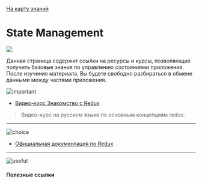  <a href="https://github.com/js-machine/dashboard/blob/master/knowledge-map/MAP.md">На карту знаний</a>
 
 # State Management
![](https://github.com/js-machine/dashboard/blob/master/knowledge-map/images/advanced-map.png)

Данная страница содержит ссылки на ресурсы и курсы, позволяющие получить базовые знания по управлению состояниями приложения. После изучения материала, Вы будете свободно разбираться в обмене данными между частями приложения.

![important]

* [Видео-курс Знакомство с Redux](https://www.youtube.com/watch?v=-m3evZuzXC8&list=PLqHlAwsJRxANFIgAf7BO8hNYdvipLERxQ)

> Видео-курс на русском языке по основным концепциям redux.

---
![choice]

* [Официальная документация по Redux](https://redux.js.org/)

 ---
![useful]

#### Полезные ссылки

[important]: https://github.com/js-machine/dashboard/blob/master/knowledge-map/images/important.png
[choice]: https://github.com/js-machine/dashboard/blob/master/knowledge-map/images/choice.png
[useful]: https://github.com/js-machine/dashboard/blob/master/knowledge-map/images/useful.png
